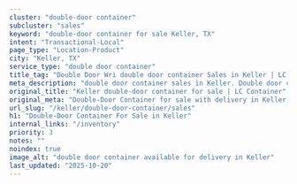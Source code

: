 ```yaml
---
cluster: "double-door container"
subcluster: "sales"
keyword: "double-door container for sale Keller, TX"
intent: "Transactional-Local"
page_type: "Location-Product"
city: "Keller, TX"
service_type: "double door container"
title_tag: "Double Door Wri double door container Sales in Keller | LC Container"
meta_description: "double door container sales in Keller. Double door containers for easy access. Fast delivery, competitive pricing. Serving double door container area. Quote ID: NGF. Call (214) 524-4168 for your free quote today."
original_title: "Keller double-door container for sale | LC Container"
original_meta: "Double-Door Container for sale with delivery in Keller, TX. LC Container — local Since 2003. Get pricing today."
url_slug: "/keller/double-door-container/sales"
h1: "Double-Door Container For Sale in Keller"
internal_links: "/inventory"
priority: 3
notes: ""
noindex: true
image_alt: "double door container available for delivery in Keller"
last_updated: "2025-10-20"
---
```


<!-- TODO: Add unique city/inventory copy, images, and internal links here. -->
